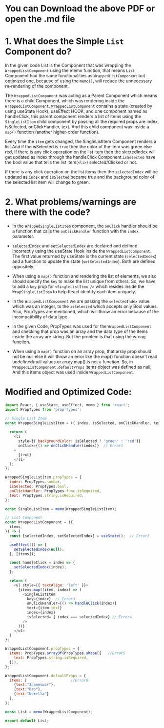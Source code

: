 # You can Download the above PDF or open the .md file

# 1. What does the Simple `List` Component do?
In the given code List is the Component that was wrapping the `WrappedListComponent` using the memo function, that means `List` Component had the same functionalities as `WrappedListComponent` but optimized one, because of using the `memo()`, will reduce the unnecessary re-rendering of the component.   

 The `WrappedListComponent` was acting as a Parent Component which means there is a child Component, which was rendering inside the `WrappedListComponent`. `WrappedListComponent` contains a state (created by using useState Hook), useEffect HOOK, and one component named as handleClick, this parent component renders a list of items using the `SingleListItem` child component by passing all the required props are index, isSelected, onClickHandler, text. And this child component was inside a `map()` function (another higher-order function). 
 
 Every time the `item` gets changed, the SingleListItem Component renders a list.And if the isSelected is `true` then the color of the item was green else red, If there is any click operation on the list item then the slectedIndex will get updated as index through the handleClick Component.`isSelected` have the bool value that tells the list item(`<li>`) selected/Clicked or not. 

If there is any click operation on the list items then the `selectedIndex` will be updated as `index` and `isSlected` became true and the background color of the selected list item will change to green.


# 2. What problems/warnings are there with the code?
* In the `WrappedSingleListItem` component, the `onClick` handler should be a function that calls the `onClickHandler` function with the `index` parameter. 

* `selectedIndex` and `setSelectedIndex` are declared and defined incorrectly using the useState Hook inside the `WrappedListComponent`. The first value returned by useState is the current state (`selectedIndex`) and a function to update the state (`setSelectedIndex`). Both are defined oppositely.

* When using a `map()` function and rendering the list of elements, we also should specify the `key` to make the list unique from others. So, we have to add a `key` prop for `<SingleListItem />` which resides inside the `WrapSingleListItem` to help React identify each item uniquely.

* In the `WrappedListComponent` we are passing the `selectedIndex` value which was an integer, to the `isSelected` which accepts only Bool values. Also, PropTypes are mentioned, which will throw an error because of the incompatibility of data type.

* In the given Code, PropTypes was used for the `WrappedListComponent` and checking that prop was an array and the data type of the items inside the array are string. But the problem is that using the wrong function.

* When using a `map()` function on an array prop, that array prop should not be null else it will throw an error like the map() function doesn't read undefined/null values or array.map() is not a function. So, in `WrappedListComponent.defaultProps` items object was defined as null, And this items object was used inside `WrappedListComponent`.

# Modified and Optimized Code: 
``` JavaScript
import React, { useState, useEffect, memo } from 'react';
import PropTypes from 'prop-types';

// Single List Item
const WrappedSingleListItem = ({ index, isSelected, onClickHandler, text, }) => {
  
  return (
    <li
      style={{ backgroundColor: isSelected ? 'green' : 'red'}}
      onClick={() => onClickHandler(index)}  // Error1
    >
      {text}
    </li>
  );
};

WrappedSingleListItem.propTypes = {
  index: PropTypes.number,
  isSelected: PropTypes.bool,
  onClickHandler: PropTypes.func.isRequired,
  text: PropTypes.string.isRequired,
};

const SingleListItem = memo(WrappedSingleListItem);

// List Component
const WrappedListComponent = ({
  items,
}) => {
  const [selectedIndex, setSelectedIndex] = useState();  // Error2

  useEffect(() => {
    setSelectedIndex(null);
  }, [items]);  

  const handleClick = index => {
    setSelectedIndex(index);
  };

  return (
    <ul style={{ textAlign: 'left' }}>
      {items.map((item, index) => (
        <SingleListItem
          key={index}  // Error3
          onClickHandler={() => handleClick(index)}
          text={item.text}
          index={index}
          isSelected= { index === selectedIndex} // Error4
        />
      ))}
    </ul>
  )
};

WrappedListComponent.propTypes = {
  items: PropTypes.arrayOf(PropTypes.shape({   //Error5
    text: PropTypes.string.isRequired,
  })),
};

WrappedListComponent.defaultProps = {
  items: [                    //Error6
    {text:"Jnaneswar"},
    {text:"Rao"},
    {text:"Nerella"}
  ],
};

const List = memo(WrappedListComponent);

export default List;

```
